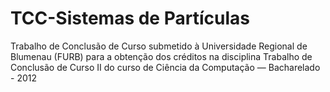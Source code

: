 # TCC-Sistemas de Partículas
Trabalho de Conclusão de Curso submetido à Universidade Regional de Blumenau (FURB) para a obtenção dos créditos na disciplina Trabalho de Conclusão de Curso II do curso de Ciência da Computação — Bacharelado - 2012
